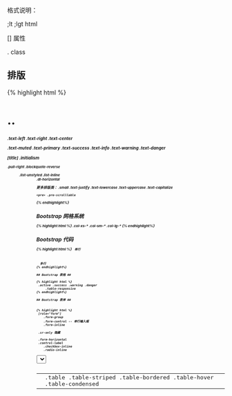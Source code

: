 

格式说明：

;lt ;lgt html

[] 属性

. class

## 排版 ##

{% highlight html %}
<h1>..<h6>
<small>
<p>
<small> <strong> <em>
.text-left .text-right .text-center

.text-muted .text-primary .text-success
.text-info .text-warning .text-danger

<abbr> [title] .initialism

<adree>

<blokcquote> <small>  .pull-right .blockquote-reverse

<ul> <ol> .list-unstyled .list-inline
<dt> <dd> .dl-horizontal

更多排版类：
	.small
	.text-justify
	.text-lowercase
	.text-uppercase
	.text-capitalize

	<pre> .pre-scrolllable
{% endhighlight%}

## Bootstrap 网格系统 ##

{% highlight html %}
.col-xs-*
.col-sm-*  .col-lg-*
{% endhighlight%}

## Bootstrap 代码 ##

{% highlight html %}
<code> 单行
<pre>  多行
{% endhighlight%}

## Bootstrap 表格 ##

{% highlight html %}
<table>
	<caption> <thead> <tbody>
	<tr>      <th>    <td>

	.table .table-striped
	.table-bordered
	.table-hover
	.table-condensed

<tr> .active .success .warning .danger
	 .table-responsive
{% endhighlight%}

## Bootstrap 表单 ##


{% highlight html %}
<form> [role="form"]
	.form-group
	.form-control -- 单行输入框
	.form-inline

<lable> .sr-only 隐藏

<form> .form-horizontal
<label> .control-label
	.checkbox-inline
	.radio-inline

<select> [mutiple] .form-control

<form> .form-control-static 静态文本

<input [disabled] :has()>
.has-success .has-warning .has-error

<fieldset [disabled]> 

<input [placeholder('')]>

.input-lg .input-sm .col-lg-*

<input> <span .help-block>
{% endhighlight%}

## Bootstrap 按钮 ##
	
{% highlight html %}
<.btn>

.btn-primary .btn-success .btn-info
.btn-warning .btn-danger .btn-link

.btn-lg .btn-sm .btn-xs .btn-block

.active  .disabled(<a> need js)

{% endhighlight%}

## Bootstrap 图像 ##
	
{% highlight html %}
.img-rounded .img-circle .img-thumbnail
{% endhighlight%}

## Bootstrap 帮助器类 ##
	
{% highlight html %}
.close  关闭图标
.caret  插入图标

.pull-left     快速浮动
.pull-right

.center-block   
.clear-fix      清除浮动

.show
.hidden

.sr-only  屏幕阅读器-only
{% endhighlight%}

## Bootstrap响应式工具 ##
	
{% highlight html %}
.visible-xs .visible-sm ...

.hidden-xs  .hidden-sm ...

.visible-print
.hidden-print
{% endhighlight%}

## .divider 分隔线 ##

# 布局组件 #

## 字形图标 ##
.glyphicon

## 下拉菜单 ##
	
{% highlight html %}
<ul> .dropdown-menu
.dropdown  .dropdown-header
[data-toggle= "dropdown"]

<li [role='presentation']>
{% endhighlight%}

## 按钮组 ##
.btn-toolbar
.btn-group(-lg)
.btn-group-vertical

## 按钮下拉菜单 ##

[data-toggle] .dropdown-menu
.btn-(lg)

上拉  .btn-group  .dropup

## 输入框组 ##

	
{% highlight html %}
.input-group <span .input-group-addon>
.input-gorup-lg

.input-group <span .input-group-btn .button>
	div
{% endhighlight%}

## 导航元素 ##

	
{% highlight html %}
<ul .nav> .nav-tabs .active .nav-pills .nav-stacked
	.nav-justified 两端对齐 <li .disabled>

<li .dropdown <a [data-toggle]>
	<ul .dropdown-menu>>
{% endhighlight%}

## 导航栏 ##

	
{% highlight html %}
<nav .navbar .navbar-default [role(navigation)]>

<.navbar-header <a .navbar-brand>>
<ul .nav .navbar-nav>

.collapse .navbar-collapse #..
.navbar-toggle [data-toggle(collapse)]
	[date-target(#example)]

表单：
<form .navbar-form>

.navbor-btn
<p .navba-text> <a .navbar-link>
.navbar-left  .navbar-right
.navbar .navbar-fixed-right>

<navbar .navbar-fixedtop>
	    .navbar-fixed-bottom
	.navbar-static-top
	.navbar-inverse
{% endhighlight%}

## 面包屑导航 ##

.breadcrumb

## 分页 ##
.pagination .disabled .active
.pagination-lg(sm)

翻页

.pager .previous .next

.disabled

## 标签 ##
.label
.label-default .label-primary .label-success
.label-info .label-warning
.label-danger

## 微章 ##
	
{% highlight html %}
<span .badge>
{% endhighlight%}

## 超大屏幕 ##
.jumbotron
.container

## 网页标题 ##
.page-header

## 缩略图 ##
.thumbnail

## 警告Alerts ##
.alert

.alert-success .alert-info
.alert-warning .alert-danger

.alert-dismissable
[data-miss(alert)] <a .alert-link>

## 进度条 ##
.progress-bar-(success|info|warning|danger)

.progress ;lt .progress-bar ;lt [style(60%)]
.progress-striped .active 可堆叠

## 多媒体对象Media Object ##
.media <ul .media-list <li .media>>

.midia ;lt a

.media-body ;lt .media-header

## 列表组 ##
ul .list-group ;li list-group-item
li .badge

div a .list-group-item
;lt .list-group-item-heading .list-group-item-text

## 面板Panels ##
.panel

.panel-default ;lt .panel-heading ;lt h1-h6 .panel-text
	               .panel-body
				   .panel-fotter

.panel-primary .panel-success .panel-info
.panel-warning .panel-danger

.table .list-group

## Well ##
.well

.well-lg .well-sm

# Bootstrap插件 #
[data]
	$(document).off('.data-api')
	$(documnet).off('.alert .data-api')

## 模态框 ##
[data-toggle]='modol' [data-target]="#"(or href="#")
	.modol .fade [aria-hidden(true)]
[area-labelleedby('myModolLabel')]

.modol-header # .modol-body .modol-footer
.close [data-dismiss(modal)]

$(function(){$('#').modol({show;false})});


{% highlight html %}
[data-backdrop] [data-keyboard]
[data-show] [data-remote]

事件：
 show.bs.modol shown.bs.modol
 hide.bs.modol hidden.bs.modol
{% endhighlight%}

## 下拉菜单Dropdown ##
[data-toggle(dropdown)]

$('x').dropdown('toggle')

## 滚动监听 Scrollspy ##

{% highlight html %}
[data-spy(scroll)]
[data-target()]
[data-offset(number)]
方法： scrollspy('refresh')
事件： active.bs.scrollspy
{% endhighlight%}

## 标签页Tab ##

{% highlight html %}
[data-toggle='tab'] or [data-toggle(pill)]
ul (.nav nav-tabs)(.nav .nav-pills)
.tab-pane .fade .in(第一个必须)
$('#myTab li:eq(1) a').tab('show')

事件 show.bs.tab shown.bs.tab
{% endhighlight%}

## 工具提示Tooltip ## 必须激活
选项：

{% highlight html %}
[data-toggle(tooltip)]
$('#x').tooltip(*options);

[data-placement]
[data-html]
[data-animation]
[data-selector]
[data-title]
[data-trigger]
[data-content]
[data-delay]
[data-container]

方法：
options toggle show hide destroy
	$('.x').tooltip({html:true});

事件：
show.bs.tooltip
shown.bs.tooltip
hide.bs.tooltip
hidden.bs.tooltip
{% endhighlight%}

## 弹出框 ##
[data-toggle(popover)]
$('#x').popover(option);

选项：[data-*]:
animation html placement selector titel trigger delay container

方法：
  $().popover(options)
toggle show hide destroy
  $().popover('toggle')

事件： ().bs.popover
show.bs.popover
shown.bs.popover
hide.bs.popover
hidden.bs.popover

## 警告框Alert ##
.alert(.alert-success) [data-dismiss(alert)]
(.fade)(.in)

方法：
	
> .alert() 带关闭功能

> .alert('close')

事件 *-bs-alert:
close closed

## 按钮Button ##
加载状态
[data-loading-text('Loading')]

[data-toggle('button')]

.data-group [data-toggle('buttons')]

用法：$('.btn').button()

方法：button():

'toggle' 'loading' 'reset' 'string' 'complete'

[data-complete-texed('....')]

## 折叠Collapse ##

[data-toggle(collpse)]

href or [data-target]

[data-parent]


用法：

.collapse | .collapse .in | .collapsing


选项：[data-*]:

parent toggle


方法：collapse(option):

toggle show hide

.collapse-*(success|info|warning|dange|primary)


事件： *.bs.collapse:

show shown hide hidden

## 轮播Carousel ##

* carousel .slide
	* ol .carsel-indications
		* li<pre>[data-target] [data-slide-to]</pre>
	* .carouse(-inner ;lt .item (;lt .carousel-caption))
	* a .carousel(-control .left|.light [href])

用法： [data-slide (prev/next)]
[data-slide-to(n)]
[data-ride('carousel')]

选项 [data-*] interval @n/false
pause @hover
wrap @boolen

方法 .carousel(options): 'cycle' 'pause' @n
'prev' 'next'

事件 *bs.carousel slide slid

## Bootstrap 附加导航 Affix ##
{% highlight html %}
[data-spy('affix')] [data-offset-top'n']

	$().affix({
		offset:{
			top:100,
			bottom: function(){
				}
			}
	});

CSS定位：offset [data-offset] @ n

offset:{top:10} 

offset:{top:10,bottom:5}
{% endhighlight%}











